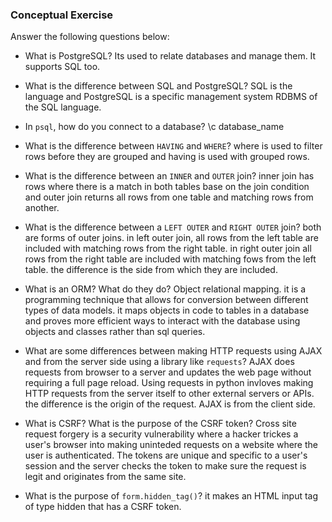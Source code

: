 ### Conceptual Exercise

Answer the following questions below:

- What is PostgreSQL?
Its used to relate databases and manage them. It supports SQL too.
- What is the difference between SQL and PostgreSQL?
SQL is the language and PostgreSQL is a specific management system RDBMS of the SQL language.
- In `psql`, how do you connect to a database?
\c database_name

- What is the difference between `HAVING` and `WHERE`?
where is used to filter rows before they are grouped and having is used with grouped rows. 
- What is the difference between an `INNER` and `OUTER` join?
inner join has rows where there is a match in both tables base on the join condition and outer join returns all rows from one table and matching rows from another.
- What is the difference between a `LEFT OUTER` and `RIGHT OUTER` join?
both are forms of outer joins. in left outer join, all rows from the left table are included with matching rows from the right table. in right outer join all rows from the right table are included with matching fows from the left table. the difference is the side from which they are included.
- What is an ORM? What do they do?
Object relational mapping. it is a programming technique that allows for conversion between different types of data models. it maps objects in code to tables in a database and proves more efficient ways to interact with the database using objects and classes rather than sql queries.
- What are some differences between making HTTP requests using AJAX 
  and from the server side using a library like `requests`?
AJAX does requests from browser to a server and updates the web page without requiring a full page reload. Using requests in python invloves making HTTP requests from the server itself to other external servers or APIs. the difference is the origin of the request. AJAX is from the client side.
- What is CSRF? What is the purpose of the CSRF token?
Cross site request forgery is a security vulnerability where a hacker trickes a user's browser into making uninteded requests on a website where the user is authenticated. The tokens are unique and specific to a user's session and  the server checks the token to make sure the request is legit and originates from the same site. 
- What is the purpose of `form.hidden_tag()`?
it makes an HTML input tag of type hidden that has a CSRF token.